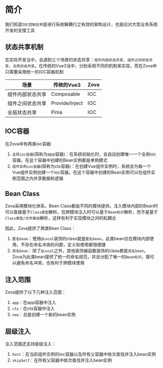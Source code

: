 # 简介

我们知道`IOC控制反转`是进行系统解耦行之有效的架构设计，也是应对大型业务系统开发的支撑工具

## 状态共享机制

在实际开发当中，会遇到三个场景的状态共享：`组件内部状态共享`、`组件之间状态共享`、`全局状态共享`。在传统的Vue3当中，分别采用不同的机制来实现，而在Zova中只需要采用统一的IOC容器机制

| 场景             | 传统的Vue3     | Zova |
| ---------------- | -------------- | ---- |
| 组件内部状态共享 | Composable     | IOC  |
| 组件之间状态共享 | Provide/Inject | IOC  |
| 全局状态共享     | Pinia          | IOC  |

## IOC容器

在Zova中有两类ioc容器:

1. `全局ioc容器`(简称为app容器)：在系统初始化时，会自动创建唯一一个全局ioc容器。在这个容器中创建的Bean实例都是单例模式
2. `组件实例ioc容器`(简称为ctx容器)：在创建Vue组件实例时，系统会为每一个Vue组件实例创建一个ioc容器。在这个容器中创建的Bean实例可以在组件实例范围之内共享数据和逻辑

## Bean Class

Zova采用模块化体系，Bean Class都由不同的模块提供。注入模块内部的Bean时可以直接基于`Class类型`解析。在跨模块注入时可以基于`Bean标识`解析，而不是基于`Class类型/文件路径`解析，这样有利于实现模块之间的松耦合

因此，Zova提供了两类Bean Class：

1. `匿名bean`：使用`@Local`装饰的class就是`匿名bean`。此类bean仅在模块内部使用，不存在命名冲突的问题，定义和使用都很便捷
2. `具名bean`：除了`@Local`之外，其他装饰器函数装饰的class都是`具名bean`。Zova为此类bean提供了统一的命名规范，并且分配了唯一的`Bean标识`，既可以避免命名冲突，也有利于跨模块使用

## 注入范围

Zova提供了以下几种注入范围：

1. `app`：在app容器中注入
2. `ctx`：在ctx容器中注入
3. `new`：总是创建一个新的bean实例

## 层级注入

注入范围还支持层级注入：

1. `host`：在当前组件实例的ioc容器以及所有父容器中依次查找并注入bean实例
2. `skipSelf`：在所有父容器中依次查找并注入bean实例
